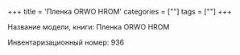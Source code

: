+++
title = 'Пленка ORWO HROM'
categories = [""]
tags = [""]
+++

Название модели, книги: Пленка ORWO HROM

Инвентаризационный номер: 936

